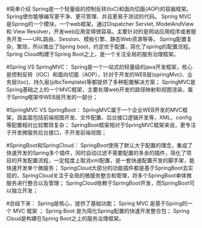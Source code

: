 #简单介绍
Spring是一个轻量级的控制反转(IoC)和面向切面(AOP)的容器框架。Spring使你能够编写更干净、更可管理、并且更易于测试的代码。
Spring MVC是Spring的一个模块，一个web框架。通过Dispatcher Servlet, ModelAndView 和 View Resolver，开发web应用变得很容易。主要针对的是网站应用程序或者服务开发——URL路由、Session、模板引擎、静态Web资源等等。
Spring配置复杂，繁琐，所以推出了Spring boot，约定优于配置，简化了spring的配置流程。
Spring Cloud构建于Spring Boot之上，是一个关注全局的服务治理框架。

#Spring VS SpringMVC：
Spring是一个一站式的轻量级的java开发框架，核心是控制反转（IOC）和面向切面（AOP），针对于开发的WEB层(springMvc)、业务层(Ioc)、持久层(jdbcTemplate)等都提供了多种配置解决方案；
SpringMVC是Spring基础之上的一个MVC框架，主要处理web开发的路径映射和视图渲染，属于Spring框架中WEB层开发的一部分；

#SpringMVC VS SpringBoot：
SpringMVC属于一个企业WEB开发的MVC框架，涵盖面包括前端视图开发、文件配置、后台接口逻辑开发等，XML、config等配置相对比较繁琐复杂；
SpringBoot框架相对于SpringMVC框架来说，更专注于开发微服务后台接口，不开发前端视图；

#SpringBoot和SpringCloud：
SpringBoot使用了默认大于配置的理念，集成了快速开发的Spring多个插件，同时自动过滤不需要配置的多余的插件，简化了项目的开发配置流程，一定程度上取消xml配置，是一套快速配置开发的脚手架，能快速开发单个微服务；
SpringCloud大部分的功能插件都是基于SpringBoot去实现的，SpringCloud关注于全局的微服务整合和管理，将多个SpringBoot单体微服务进行整合以及管理；
SpringCloud依赖于SpringBoot开发，而SpringBoot可以独立开发；

#总结下来：
Spring是核心，提供了基础功能；
Spring MVC 是基于Spring的一个 MVC 框架 ；
Spring Boot 是为简化Spring配置的快速开发整合包；
Spring Cloud是构建在Spring Boot之上的服务治理框架。
